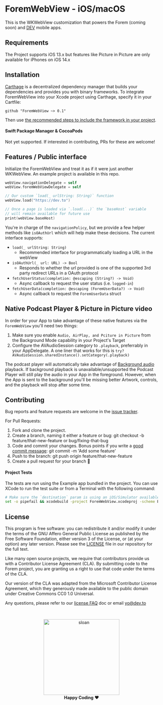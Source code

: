 # ForemWebView - iOS/macOS

This is the WKWebView customization that powers the Forem (coming soon) and [DEV](https://github.com/thepracticaldev/DEV-ios) mobile apps.

## Requirements

The Project supports iOS 13.x but features like Picture in Picture are only available for iPhones on iOS 14.x

## Installation

[Carthage](https://github.com/Carthage/Carthage) is a decentralized dependency manager that builds your dependencies and provides you with binary frameworks. To integrate ForemWebView into your Xcode project using Carthage, specify it in your Cartfile:

```
github "ForemWebView ~> 0.1"
```

Then use [the recommended steps to include the framework in your project](https://github.com/Carthage/Carthage#adding-frameworks-to-an-application).

#### Swift Package Manager & CocoaPods

Not yet supported. If interested in contributing, PRs for these are welcome!

## Features / Public interface

Initialize the ForemWebView and treat it as if it were just another WKWebView. An example project is available in this repo.

```swift
webView.navigationDelegate = self
webView.foremWebViewDelegate = self

// Our custom `load(_ urlString: String)` function
webView.load("https://dev.to")

// Once a page is loaded via `.load(...)` the `baseHost` variable
// will remain available for future use
print(webView.baseHost)
```

You're in charge of the `navigationPolicy`, but we provide a few helper methods like `isOAuthUrl` which will help make these decisions. The current interface supports:

- `load(_ urlString: String)`
  - Recommended interface for programmatically loading a URL in the webView
- `isOAuthUrl(_ url: URL) -> Bool`
  - Responds to whether the url provided is one of the supported 3rd party redirect URLs in a OAuth protocol
- `fetchUserStatus(completion: @escaping (String?) -> Void)`
  - Async callback to request the user status (i.e. `logged-in`)
- `fetchUserData(completion: @escaping (ForemUserData?) -> Void)`
  - Async callback to request the `ForemUserData` struct

## Native Podcast Player & Picture in Picture video

In order for your App to take advantage of these native features via the `ForemWebView` you'll need two things:
1. Make sure you enable `Audio, AirPlay, and Pciture in Picture` from the Background Mode capability in your Project's Target
1. Configure the AVAudioSession category to `.playback`, preferrably in your AppDelegate. A one liner that works for this is `try? AVAudioSession.sharedInstance().setCategory(.playback)`

The podcast player will automatically take advantage of [Background audio](https://developer.apple.com/documentation/avfoundation/media_playback_and_selection/creating_a_basic_video_player_ios_and_tvos/enabling_background_audio) playback. If background playback is unavailable/unsupported the Podcast Player will still play the audio in your App in the foreground. However, when the App is sent to the background you'll be missing better Artwork, controls, and the playback will stop after some time.

## Contributing

Bug reports and feature requests are welcome in the [issue tracker](https://github.com/forem/ForemWebView-ios/issues).

For Pull Requests:
1. Fork and clone the project.
1. Create a branch, naming it either a feature or bug: git checkout -b feature/that-new-feature or bug/fixing-that-bug
1. Code and commit your changes. Bonus points if you write a [good commit message](https://chris.beams.io/posts/git-commit/): git commit -m 'Add some feature'
1. Push to the branch: git push origin feature/that-new-feature
1. Create a pull request for your branch 🎉

#### Project Tests

The tests are run using the Example app bundled in the project. You can use XCode to run the test suite or from a Terminal with the following command:

```bash
# Make sure the `destination` param is using an iOS/Simulator available in your local development
set -o pipefail && xcodebuild -project ForemWebView.xcodeproj -scheme Example -sdk iphonesimulator -destination 'platform=iOS Simulator,OS=14.1,name=iPhone 12 Pro Max' test | xcpretty
```

## License

This program is free software: you can redistribute it and/or modify it under the terms of the GNU Affero General Public License as published by the Free Software Foundation, either version 3 of the License, or (at your option) any later version. Please see the [LICENSE](./LICENSE) file in our repository for the full text.

Like many open source projects, we require that contributors provide us with a Contributor License Agreement (CLA). By submitting code to the Forem project, you are granting us a right to use that code under the terms of the CLA.

Our version of the CLA was adapted from the Microsoft Contributor License Agreement, which they generously made available to the public domain under Creative Commons CC0 1.0 Universal.

Any questions, please refer to our [license FAQ](https://docs.forem.to/licensing/) doc or email yo@dev.to

<br/>

<p align="center">
  <img
    alt="sloan"
    width=250px
    src="https://thepracticaldev.s3.amazonaws.com/uploads/user/profile_image/31047/af153cd6-9994-4a68-83f4-8ddf3e13f0bf.jpg"
  />
  <br/>
  <strong>Happy Coding</strong> ❤️
</p>
